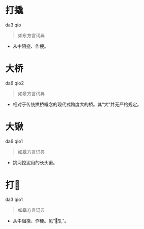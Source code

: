 # 打撬
da3 qio
> 如东方言词典
- 从中阻挠、作梗。

# 大桥
da6 qio2
> 如皋方言词典
- 相对于传统拱桥概念的现代式跨度大的桥。其“大”并无严格规定。

# 大锹
da6 qio1
> 如皋方言词典
- 挑河挖泥用的长头锹。

# 打𡰑
da3 qio1
> 如皋方言词典
- 从中阻挠、作梗。见“𡰑轧”。
